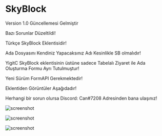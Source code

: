 # SkyBlock

Version 1.0 Güncellemesi Gelmiştir

Bazı Sorunlar Düzeltildi!

Türkçe SkyBlock Eklentisidir!

Ada Dosyasını Kendiniz Yapacaksınız Adı Kesinlikle SB olmalıdır!

YigitC SkyBlock eklentisinin üstüne sadece Tabelalı Ziyaret ile Ada Oluşturma Formu Ayrı Tutulmuştur!

Yeni Sürüm FormAPI Gerekmektedir!

Eklentiden Görüntüler Aşağıdadır!

Herhangi bir sorun olursa Discord: Can#7208 Adresinden bana ulaşınız!

![screenshot](https://i.resimyukle.xyz/SaUUHB.png)

![screenshot](https://i.resimyukle.xyz/y5Bzzc.png)

![screenshot](https://i.resimyukle.xyz/a0fcM9.png)
